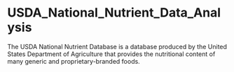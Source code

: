 # USDA_National_Nutrient_Data_Analysis
The USDA National Nutrient Database is a database produced by the United States Department of Agriculture that provides the nutritional content of many generic and proprietary-branded foods.
